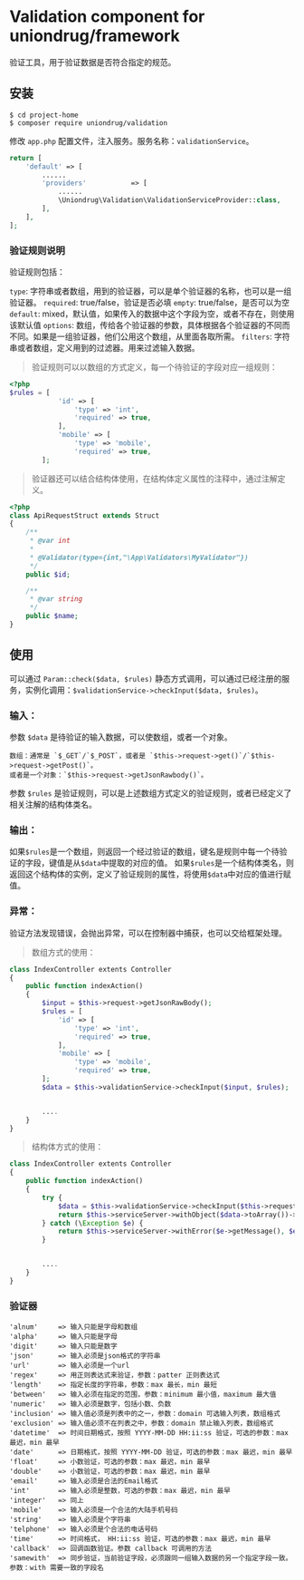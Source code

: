# Validation component for uniondrug/framework

验证工具，用于验证数据是否符合指定的规范。

## 安装

```shell
$ cd project-home
$ composer require uniondrug/validation
```

修改 `app.php` 配置文件，注入服务。服务名称：`validationService`。

```php
return [
    'default' => [
        ......
        'providers'           => [
            ......
            \Uniondrug\Validation\ValidationServiceProvider::class,
        ],
    ],
];
```

### 验证规则说明

验证规则包括：

`type`: 字符串或者数组，用到的验证器，可以是单个验证器的名称，也可以是一组验证器。
`required`: true/false，验证是否必填
`empty`: true/false，是否可以为空
`default`: mixed，默认值，如果传入的数据中这个字段为空，或者不存在，则使用该默认值
`options`: 数组，传给各个验证器的参数，具体根据各个验证器的不同而不同。如果是一组验证器，他们公用这个数组，从里面各取所需。
`filters`: 字符串或者数组，定义用到的过滤器。用来过滤输入数据。

> 验证规则可以以数组的方式定义，每一个待验证的字段对应一组规则：

```php
<?php
$rules = [
            'id' => [
                'type' => 'int',
                'required' => true,
            ],
            'mobile' => [
                'type' => 'mobile',
                'required' => true,
        ];
```

> 验证器还可以结合结构体使用，在结构体定义属性的注释中，通过注解定义。

```php
<?php
class ApiRequestStruct extends Struct
{
    /**
     * @var int
     *
     * @Validator(type={int,"\App\Validators\MyValidator"})
     */
    public $id;

    /**
     * @var string
     */
    public $name;
}
```


## 使用

可以通过 `Param::check($data, $rules)` 静态方式调用，可以通过已经注册的服务，实例化调用：`$validationService->checkInput($data, $rules)`。


### 输入：

参数 `$data` 是待验证的输入数据，可以使数组，或者一个对象。

    数组：通常是 `$_GET`/`$_POST`，或者是 `$this->request->get()`/`$this->request->getPost()`。
    或者是一个对象：`$this->request->getJsonRawbody()`。

参数 `$rules` 是验证规则，可以是上述数组方式定义的验证规则，或者已经定义了相关注解的结构体类名。

### 输出：

如果`$rules`是一个数组，则返回一个经过验证的数组，键名是规则中每一个待验证的字段，键值是从`$data`中提取的对应的值。
如果`$rules`是一个结构体类名，则返回这个结构体的实例，定义了验证规则的属性，将使用`$data`中对应的值进行赋值。

### 异常：

验证方法发现错误，会抛出异常，可以在控制器中捕获，也可以交给框架处理。


> 数组方式的使用：

```php
class IndexController extents Controller
{
    public function indexAction()
    {
        $input = $this->request->getJsonRawBody();
        $rules = [
            'id' => [
                'type' => 'int',
                'required' => true,
            ],
            'mobile' => [
                'type' => 'mobile',
                'required' => true,
        ];
        $data = $this->validationService->checkInput($input, $rules);


        ....
    }
}
```

> 结构体方式的使用：

```php
class IndexController extents Controller
{
    public function indexAction()
    {
        try {
            $data = $this->validationService->checkInput($this->request->get(), ApiRequestStruct::class);
            return $this->serviceServer->withObject($data->toArray())->response();
        } catch (\Exception $e) {
            return $this->serviceServer->withError($e->getMessage(), $e->getCode())->response();
        }


        ....
    }
}
```

### 验证器

    'alnum'     => 输入只能是字母和数组
    'alpha'     => 输入只能是字母
    'digit'     => 输入只能是数字
    'json'      => 输入必须是json格式的字符串
    'url'       => 输入必须是一个url
    'regex'     => 用正则表达式来验证，参数：patter 正则表达式
    'length'    => 指定长度的字符串，参数：max 最长，min 最短
    'between'   => 输入必须在指定的范围，参数：minimum 最小值，maximum 最大值
    'numeric'   => 输入必须是数字，包括小数、负数
    'inclusion' => 输入值必须是列表中的之一，参数：domain 可选输入列表，数组格式
    'exclusion' => 输入值必须不在列表之中，参数：domain 禁止输入列表，数组格式
    'datetime'  => 时间日期格式，按照 YYYY-MM-DD HH:ii:ss 验证，可选的参数：max 最迟，min 最早
    'date'      => 日期格式，按照 YYYY-MM-DD 验证，可选的参数：max 最迟，min 最早
    'float'     => 小数验证，可选的参数：max 最迟，min 最早
    'double'    => 小数验证，可选的参数：max 最迟，min 最早
    'email'     => 输入必须是合法的Email格式
    'int'       => 输入必须是整数，可选的参数：max 最迟，min 最早
    'integer'   => 同上
    'mobile'    => 输入必须是一个合法的大陆手机号码
    'string'    => 输入必须是个字符串
    'telphone'  => 输入必须是个合法的电话号码
    'time'      => 时间格式， HH:ii:ss 验证，可选的参数：max 最迟，min 最早
    'callback'  => 回调函数验证。参数 callback 可调用的方法
    'samewith'  => 同步验证，当前验证字段，必须跟同一组输入数据的另一个指定字段一致。参数：with 需要一致的字段名